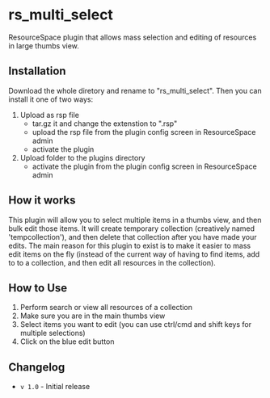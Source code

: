 # rs_multi_select
ResourceSpace plugin that allows mass selection and editing of resources in large thumbs view.

## Installation
Download the whole diretory and rename to "rs_multi_select". Then you can install it one of two ways:

1. Upload as rsp file
	* tar.gz it and change the extenstion to ".rsp"
	* upload the rsp file from the plugin config screen in ResourceSpace admin
	* activate the plugin
2. Upload folder to the plugins directory
	* activate the plugin from the plugin config screen in ResourceSpace admin

## How it works
This plugin will allow you to select multiple items in a thumbs view, and then bulk edit those items. It will create temporary collection (creatively named 'tempcollection'), and then delete that collection after you have made your edits. The main reason for this plugin to exist is to make it easier to mass edit items on the fly (instead of the current way of having to find items, add to to a collection, and then edit all resources in the collection).

## How to Use
1. Perform search or view all resources of a collection
2. Make sure you are in the main thumbs view
3. Select items you want to edit (you can use ctrl/cmd and shift keys for multiple selections)
4. Click on the blue edit button


## Changelog
* `v 1.0` - Initial release
